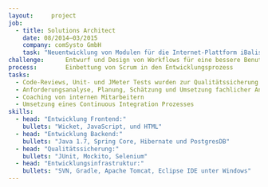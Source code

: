 ```yaml
---
layout:     project
job:
  - title: Solutions Architect
    date: 08/2014–03/2015
    company: comSysto GmbH
    task: "Neuentwicklung von Modulen für die Internet-Plattform iBalis des Bayerischen Staatsministeriums"
challenge:      Entwurf und Design von Workflows für eine bessere Benutzerinteraktion
process:        Einbettung von Scrum in den Entwicklungsprozess
tasks:
  - Code-Reviews, Unit- und JMeter Tests wurden zur Qualitätssicherung verwendet
  - Anforderungsanalyse, Planung, Schätzung und Umsetzung fachlicher Anforderungen 
  - Coaching von internen Mitarbeitern
  - Umsetzung eines Continuous Integration Prozesses
skills:
  - head: "Entwicklung Frontend:"
    bullets: "Wicket, JavaScript, und HTML"
  - head: "Entwicklung Backend:"
    bullets: "Java 1.7, Spring Core, Hibernate und PostgresDB"
  - head: "Qualitätssicherung:"
    bullets: "JUnit, Mockito, Selenium"
  - head: "Entwicklungsinfrastruktur:"
    bullets: "SVN, Gradle, Apache Tomcat, Eclipse IDE unter Windows"
---
```

